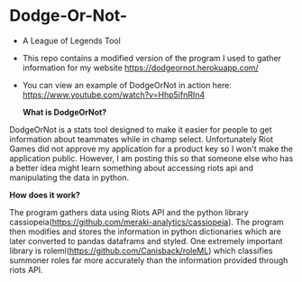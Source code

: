 # Dodge-Or-Not-
- A League of Legends Tool
- This repo contains a modified version of the program I used to gather information for my website https://dodgeornot.herokuapp.com/
- You can view an example of DodgeOrNot in action here: https://www.youtube.com/watch?v=Hhp5ifnRIn4

  <b>What is DodgeOrNot?</b>

DodgeOrNot is a stats tool designed to make it easier for people to get information about teammates while in champ select. Unfortunately Riot Games did not approve my application for a product key so I won't make the application public. However, I am posting this so that someone else who has a better idea might learn something about accessing riots api and manipulating the data in python.
  
  <b>How does it work?</b>

The program gathers data using Riots API and the python library cassiopeia(https://github.com/meraki-analytics/cassiopeia). The program then modifies and stores the information in python dictionaries which are later converted to pandas dataframs and styled. One extremely important library is roleml(https://github.com/Canisback/roleML) which classifies summoner roles far more accurately than the information provided through riots API.
